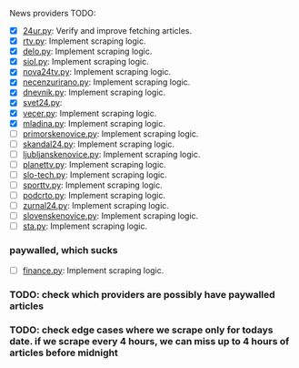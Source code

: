 News providers TODO:

- [x] [24ur.py](scraper/app/providers/_24ur.py): Verify and improve fetching articles.
- [x] [rtv.py](scraper/app/providers/rtv.py): Implement scraping logic.
- [x] [delo.py](scraper/app/providers/delo.py): Implement scraping logic.
- [x] [siol.py](scraper/app/providers/siol.py): Implement scraping logic.
- [x] [nova24tv.py](scraper/app/providers/nova24tv.py): Implement scraping logic.
- [x] [necenzurirano.py](scraper/app/providers/necenzurirano.py): Implement scraping logic.
- [x] [dnevnik.py](scraper/app/providers/dnevnik.py): Implement scraping logic.
- [x] [svet24.py](scraper/app/providers/svet24.py):
- [x] [vecer.py](scraper/app/providers/vecer.py): Implement scraping logic.
- [x] [mladina.py](scraper/app/providers/mladina.py): Implement scraping logic.
- [ ] [primorskenovice.py](scraper/app/providers/primorskenovice.py): Implement scraping logic.
- [ ] [skandal24.py](scraper/app/providers/skandal24.py): Implement scraping logic.
- [ ] [ljubljanskenovice.py](scraper/app/providers/ljubljanskenovice.py): Implement scraping logic.
- [ ] [planettv.py](scraper/app/providers/planettv.py): Implement scraping logic.
- [ ] [slo-tech.py](scraper/app/providers/slo-tech.py): Implement scraping logic.
- [ ] [sporttv.py](scraper/app/providers/sporttv.py): Implement scraping logic.
- [ ] [podcrto.py](scraper/app/providers/podcrto.py): Implement scraping logic.
- [ ] [zurnal24.py](scraper/app/providers/zurnal24.py): Implement scraping logic.
- [ ] [slovenskenovice.py](scraper/app/providers/slovenskenovice.py): Implement scraping logic.
- [ ] [sta.py](scraper/app/providers/sta.py): Implement scraping logic.

### paywalled, which sucks

- [ ] [finance.py](scraper/app/providers/finance.py): Implement scraping logic.

### TODO: check which providers are possibly have paywalled articles

### TODO: check edge cases where we scrape only for todays date. if we scrape every 4 hours, we can miss up to 4 hours of articles before midnight
